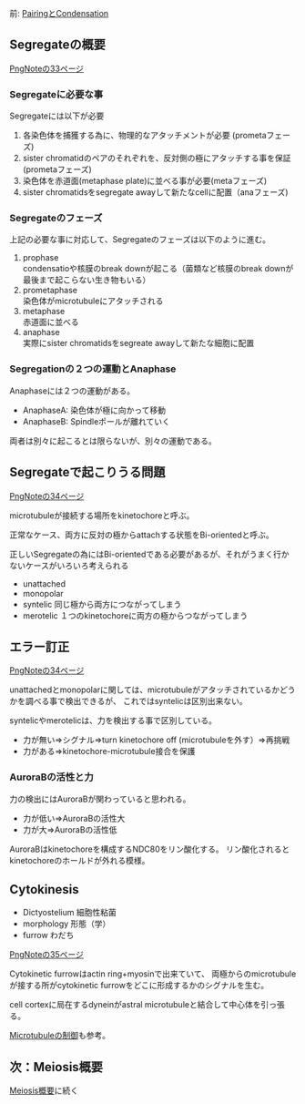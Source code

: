 前: [PairingとCondensation](Pairing%E3%81%A8Condensation)

## Segregateの概要

[PngNoteの33ページ](https://karino2.github.io/ImageGallery/CellBiology706x2.html#lg=1&slide=32)

### Segregateに必要な事

Segregateには以下が必要

1. 各染色体を捕獲する為に、物理的なアタッチメントが必要 (prometaフェーズ)
2. sister chromatidのペアのそれぞれを、反対側の極にアタッチする事を保証 (prometaフェーズ)
3. 染色体を赤道面(metaphase plate)に並べる事が必要(metaフェーズ)
4. sister chromatidsをsegregate awayして新たなcellに配置（anaフェーズ)

### Segregateのフェーズ

上記の必要な事に対応して、Segregateのフェーズは以下のように進む。

1. prophase  
condensatioや核膜のbreak downが起こる（菌類など核膜のbreak downが最後まで起こらない生き物もいる）
2. prometaphase  
染色体がmicrotubuleにアタッチされる
3. metaphase  
赤道面に並べる
4. anaphase  
実際にsister chromatidsをsegreate awayして新たな細胞に配置

### Segregationの２つの運動とAnaphase

Anaphaseには２つの運動がある。

- AnaphaseA: 染色体が極に向かって移動
- AnaphaseB: Spindleポールが離れていく

両者は別々に起こるとは限らないが、別々の運動である。

## Segregateで起こりうる問題

[PngNoteの34ページ](https://karino2.github.io/ImageGallery/CellBiology706x2.html#lg=1&slide=33)

microtubuleが接続する場所をkinetochoreと呼ぶ。

正常なケース、両方に反対の極からattachする状態をBi-orientedと呼ぶ。

正しいSegregateの為にはBi-orientedである必要があるが、それがうまく行かないケースがいろいろ考えられる

- unattached
- monopolar
- syntelic 同じ極から両方につながってしまう
- merotelic １つのkinetochoreに両方の極からつながってしまう

## エラー訂正

[PngNoteの34ページ](https://karino2.github.io/ImageGallery/CellBiology706x2.html#lg=1&slide=33)

unattachedとmonopolarに関しては、microtubuleがアタッチされているかどうかを調べる事で検出できるが、
これではsyntelicは区別出来ない。

syntelicやmerotelicは、力を検出する事で区別している。

- 力が無い⇒シグナル⇒turn kinetochore off (microtubuleを外す）⇒再挑戦
- 力がある⇒kinetochore-microtubule接合を保護

### AuroraBの活性と力

力の検出にはAuroraBが関わっていると思われる。

- 力が低い⇒AuroraBの活性大
- 力が大⇒AuroraBの活性低

AuroraBはkinetochoreを構成するNDC80をリン酸化する。
リン酸化されるとkinetochoreのホールドが外れる模様。

## Cytokinesis

- Dictyostelium 細胞性粘菌
- morphology 形態（学）
- furrow わだち

[PngNoteの35ページ](https://karino2.github.io/ImageGallery/CellBiology706x2.html#lg=1&slide=34)

Cytokinetic furrowはactin ring+myosinで出来ていて、
両極からのmicrotubuleが接する所がcytokinetic furrowをどこに形成するかのシグナルを生む。

cell cortexに局在するdyneinがastral microtubuleと結合して中心体を引っ張る。

[Microtubuleの制御](Microtubule%E3%81%AE%E5%88%B6%E5%BE%A1)も参考。

## 次：Meiosis概要

[Meiosis概要](Meiosis%E6%A6%82%E8%A6%81)に続く